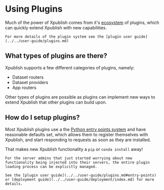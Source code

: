# Using Plugins

Much of the power of Xpublish comes from it's [ecosystem](../../ecosystem/index) of plugins, which can quickly extend Xpublish with new capabilities.

```{note}
For more details of the plugin system see the [plugin user guide](../../user-guide/plugins.md)
```

## What types of plugins are there?

Xpublish supports a few different categories of plugins, namely:

- Dataset routers
- Dataset providers
- App routers

Other types of plugins are possible as plugins can implement new ways to extend Xpublish that other plugins can build upon.

## How do I setup plugins?

Most Xpublish plugins use a the [Python entry points system](../../user-guide/plugins.md#entry-points) and have reasonable defaults set, which allows them to register themselves with Xpublish, and start responding to requests as soon as they are installed.

That makes new Xpublish functionality a `pip` or `conda install` away!

```{warning}
For the server admins that just started worrying about new functionality being injected into their servers, the entire plugin loading process can be explicitly managed.

See the [plugin user guide](../../user-guide/plugins.md#entry-points) or [deployment guide](../../user-guide/deployment/index.md) for more details.
```
